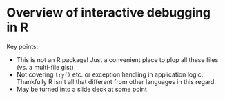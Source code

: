 # Overview of interactive debugging in R

Key points:

* This is not an R package! Just a convenient place to plop all these files (vs. a multi-file gist)
* Not covering `try()` etc. or exception handling in application logic. Thankfully R isn't all that different from other languages in this regard.
* May be turned into a slide deck at some point


